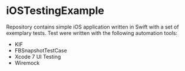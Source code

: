 # iOSTestingExample

Repository contains simple iOS application written in Swift with a set of exemplary tests. Test were written with the following automation tools:
- KIF
- FBSnapshotTestCase
- Xcode 7 UI Testing
- Wiremock
